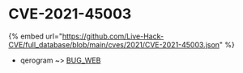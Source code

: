 # CVE-2021-45003
{% embed url="https://github.com/Live-Hack-CVE/full_database/blob/main/cves/2021/CVE-2021-45003.json" %}

* qerogram ~> [BUG_WEB](https://www.alice-snow.ru/2021/database/cve-2021-45003/bug_web-qerogram)